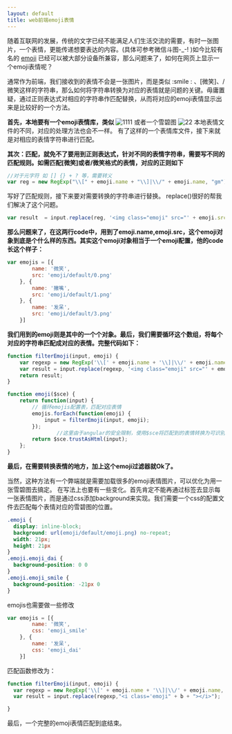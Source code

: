 ```yaml
---
layout: default
title: web前端emoji表情
---
```

随着互联网的发展，传统的文字已经不能满足人们生活交流的需要，有时一张图片，一个表情，更能传递想要表达的内容。(具体可参考微信斗图-_-! )如今比较有名的 [emoji](http://baike.baidu.com/link?url=LNSef6-eQ9jlVHdkaZjD3LL_jspyLgKokKKHhvdbObUTrN2i8hf853z9oHL7hDaJPJHTyjRuESK_xNzXwBYfkGbCAybrBubDWNW3r-gt9wO) 已经可以被大部分设备所兼容，那么问题来了，如何在网页上显示一个emoji表情呢？

通常作为前端，我们接收到的表情不会是一张图片，而是类似 :smile : 、[微笑]、/微笑这样的字符串，那么如何将字符串转换为对应的表情就是问题的关键。毋庸置疑，通过正则表达式对相应的字符串作匹配替换，从而将对应的emoji表情显示出来是比较好的一个方法。

**首先，本地要有一个emoji表情库，类似**
![1111](https://cloud.githubusercontent.com/assets/12390314/18260804/f0e7273a-7423-11e6-82d9-50ef75fed578.png)
或者一个雪碧图
![22](https://cloud.githubusercontent.com/assets/12390314/18260851/514a2744-7424-11e6-90a1-2310226bc1d0.png)
本地表情文件的不同，对应的处理方法也会不一样。
有了这样的一个表情库文件，接下来就是对相应的表情字符串进行匹配。

**其次：匹配，就免不了要用到正则表达式，针对不同的表情字符串，需要写不同的匹配规则。如需匹配[微笑]或者/微笑格式的表情，对应的正则如下**

``` js
//对于元字符 如 [] {} + ? 等，需要转义
var reg = new RegExp("\\[" + emoji.name + "\\]|\\/" + emoji.name, "gm");
```

写好了匹配规则，接下来要对需要转换的字符串进行替换。
replace()很好的帮我们解决了这个问题。

``` js
var result  = input.replace(reg, '<img class="emoji" src="' + emoji.src + '"/>');
```

**那么问题来了，在这两行code中，用到了emoji.name,emoji.src，这个emoji对象到底是个什么样的东西。其实这个emoji对象相当于一个emoji配置，他的code长这个样子：**

``` js
var emojis = [{
        name: '微笑',
        src: 'emoji/default/0.png'
    }, {
        name: '撇嘴',
        src: 'emoji/default/1.png'
    }, {
        name: '发呆',
        src: 'emoji/default/3.png'
    }]
```

**我们用到的emoji则是其中的一个个对象。最后，我们需要循环这个数组，将每个对应的字符串匹配成对应的表情。完整代码如下：**

``` js
function filterEmoji(input, emoji) {
    var regexp = new RegExp('\\[' + emoji.name + '\\]|\\/' + emoji.name, 'gm');
    var result = input.replace(regexp, '<img class="emoji" src="' + emoji.src + '"/>');
    return result;
}

function emoji($sce) {
    return function(input) {
        // 循环emojis配置表，匹配对应表情
        emojis.forEach(function(emoji) {
            input = filterEmoji(input, emoji);
        });
                //这里由于angular的安全限制，使用$sce将匹配到的表情转换为可识别的标签。
        return $sce.trustAsHtml(input);
    };
}
```

**最后，在需要转换表情的地方，加上这个emoji过滤器就Ok了。**

当然，这种方法有一个弊端就是需要加载很多的emoji表情图片，可以优化为用一张雪碧图去搞定。
在写法上也要有一些变化。首先肯定不能再通过<img>标签去显示每一张表情图片，而是通过css添加background来实现。我们需要一个css的配置文件去匹配每个表情对应的雪碧图的位置。

``` css
.emoji {
  display: inline-block;
  background: url(emoji/default/emoji.png) no-repeat;
  width: 21px;
  height: 21px
}
.emoji.emoji_dai {
  background-position: 0 0
}
.emoji.emoji_smile {
  background-position: -21px 0
}
```

emojis也需要做一些修改

``` js
var emojis = [{
        name: '微笑',
        css: 'emoji_smile'
    }, {
        name: '发呆',
        css: 'emoji_dai'
    }]
```

匹配函数修改为：

``` js
function filterEmoji(input, emoji) {
  var regexp = new RegExp('\\[' + emoji.name + '\\]|\\/' + emoji.name, 'gm');
  var result = input.replace(regexp,"<i class='emoji" + b + "></i>");

}
```

最后，一个完整的emoji表情匹配到底结束。
